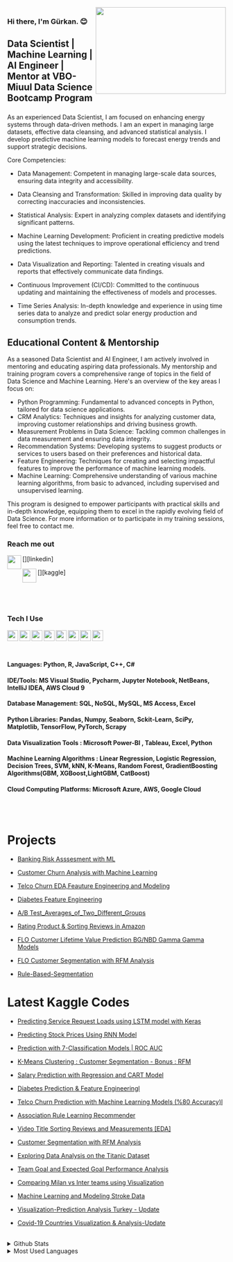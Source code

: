 <img src= "https://media.giphy.com/media/NsBknNwmmWE8WU1q2U/giphy.gif"  width="300" height="200" align="right"/>

### Hi there, I'm Gürkan. :blush:


## Data Scientist | Machine Learning | AI Engineer | Mentor at VBO-Miuul Data Science Bootcamp Program

### 
As an experienced Data Scientist, I am focused on enhancing energy systems through data-driven methods. I am an expert in managing large datasets, effective data cleansing, and advanced statistical analysis. I develop predictive machine learning models to forecast energy trends and support strategic decisions.

Core Competencies:

* Data Management: Competent in managing large-scale data sources, ensuring data integrity and accessibility.

* Data Cleansing and Transformation: Skilled in improving data quality by correcting inaccuracies and inconsistencies.

* Statistical Analysis: Expert in analyzing complex datasets and identifying significant patterns.

* Machine Learning Development: Proficient in creating predictive models using the latest techniques to improve operational efficiency and trend predictions.

* Data Visualization and Reporting: Talented in creating visuals and reports that effectively communicate data findings.

* Continuous Improvement (CI/CD): Committed to the continuous updating and maintaining the effectiveness of models and processes.

* Time Series Analysis: In-depth knowledge and experience in using time series data to analyze and predict solar energy production and consumption trends.

## Educational Content & Mentorship
As a seasoned Data Scientist and AI Engineer, I am actively involved in mentoring and educating aspiring data professionals. My mentorship and training program covers a comprehensive range of topics in the field of Data Science and Machine Learning. Here's an overview of the key areas I focus on:

* Python Programming: Fundamental to advanced concepts in Python, tailored for data science applications.
* CRM Analytics: Techniques and insights for analyzing customer data, improving customer relationships and driving business growth.
* Measurement Problems in Data Science: Tackling common challenges in data measurement and ensuring data integrity.
* Recommendation Systems: Developing systems to suggest products or services to users based on their preferences and historical data.
* Feature Engineering: Techniques for creating and selecting impactful features to improve the performance of machine learning models.
* Machine Learning: Comprehensive understanding of various machine learning algorithms, from basic to advanced, including supervised and unsupervised learning.

This program is designed to empower participants with practical skills and in-depth knowledge, equipping them to excel in the rapidly evolving field of Data Science. 
For more information or to participate in my training sessions, feel free to contact me.

### Reach me out 



[<img width="32" src="https://upload.wikimedia.org/wikipedia/commons/thumb/f/f9/Linkedin_Shiny_Icon.svg/1200px-Linkedin_Shiny_Icon.svg.png" align="left" />][linkedin]

[<img width="32" src="https://www.ahmetfurkandemir.com/wp-content/uploads/2020/04/Kaggle-Icon.png" align="left" />][kaggle]

<br />
<br />
<br />


### Tech I Use

<img src="https://upload.wikimedia.org/wikipedia/commons/thumb/3/38/Jupyter_logo.svg/1200px-Jupyter_logo.svg.png" align=left width=25 height=25>

<img src="https://brandslogos.com/wp-content/uploads/images/large/python-logo.png" align=left width=25 height=25>

<img src="https://upload.wikimedia.org/wikipedia/commons/thumb/1/1b/R_logo.svg/1280px-R_logo.svg.png" align=left width=25 height=25>

<img src="https://princeinfotech.net/wp-content/uploads/2021/09/tableau-integration-logo.png" align=left width=25 height=25>

<img src="https://w7.pngwing.com/pngs/252/727/png-transparent-power-bi-business-intelligence-microsoft-analytics-microsoft-text-rectangle-logo.png" align=left width=25 height=25>

<img src="https://upload.wikimedia.org/wikipedia/commons/thumb/a/ab/TensorFlow_logo.svg/2560px-TensorFlow_logo.svg.png" align=left width=25 height=25>

<img src="https://logowik.com/content/uploads/images/301_docker.jpg" align=left width=25 height=25> <!-- Docker İkonu -->

<img src="https://1000logos.net/wp-content/uploads/2022/07/Kubernetes-Logo.png" align=left width=25 height=25> <!-- Kubernetes İkonu -->


<br />
<br />
<br />

#### Languages: Python, R, JavaScript, C++, C#
#### IDE/Tools: MS Visual Studio, Pycharm, Jupyter Notebook, NetBeans, IntelliJ IDEA, AWS Cloud 9
#### Database Management: SQL, NoSQL, MySQL, MS Access, Excel
#### Python Libraries: Pandas, Numpy, Seaborn, Sckit-Learn, SciPy, Matplotlib, TensorFlow, PyTorch, Scrapy
#### Data Visualization Tools : Microsoft Power-BI , Tableau, Excel, Python
#### Machine Learning Algorithms : Linear Regression, Logistic Regression, Decision Trees, SVM, kNN, K-Means, Random Forest, GradientBoosting Algorithms(GBM, XGBoost,LightGBM, CatBoost)
#### Cloud Computing Platforms: Microsoft Azure, AWS, Google Cloud



<br />
<br />

# Projects

- [Banking Risk Asssesment with ML](https://github.com/grknc/Banking-Risk-Assessment-ML)
  
- [Customer Churn Analysis with Machine Learning](https://github.com/grknc/Customer-Churn-Analyzer-with-ML)

- [Telco Churn EDA,Feauture Engineering and Modeling](https://github.com/grknc/Telco-Churn-Feature-Engineering/blob/main/Telco_Churn_Feature_Engineering.py)

- [Diabetes Feature Engineering](https://github.com/grknc/Diabetes_Feature_Engineering/blob/main/Diabetes_Feature_Engineering.py)

- [A/B Test_Averages_of_Two_Different_Groups](https://github.com/grknc/grknc/blob/main/vbo-miuul/3.hafta-Measurement%20Problems/project/AB_Testing.py)

- [Rating Product & Sorting Reviews in Amazon](https://github.com/grknc/grknc/blob/main/vbo-miuul/3.hafta-Measurement%20Problems/project/rating_product_sorting_reviews_in_amazon.py)

- [FLO Customer Lifetime Value Prediction BG/NBD Gamma Gamma Models](https://github.com/grknc/grknc/blob/main/vbo-miuul/2.hafta/flo_cltv_prediction/flo_cltv_prediction.py)

- [FLO Customer Segmentation with RFM Analysis](https://github.com/grknc/grknc/blob/main/vbo-miuul/1.hafta/flo_rfm_project/flo_rfm_project.py)

- [Rule-Based-Segmentation](https://github.com/grknc/grknc/blob/main/vbo-miuul/1.hafta/projects/rule_based_segmentation.py)

# Latest Kaggle Codes
<!-- BLOG-POST-LIST:START -->

- [Predicting Service Request Loads using LSTM model with Keras ](https://www.kaggle.com/code/mechatronixs/forecasting-service-loads-using-lstm-model)
  
- [Predicting Stock Prices Using RNN Model ](https://www.kaggle.com/code/mechatronixs/predicting-stock-prices-rnn-model)

- [Prediction with 7-Classification Models | ROC AUC](https://www.kaggle.com/code/mechatronixs/prediction-with-7-classification-models-roc-auc)

- [K-Means Clustering : Customer Segmentation - Bonus : RFM](https://www.kaggle.com/code/mechatronixs/k-means-clustering-customer-segmentation)

- [Salary Prediction with Regression and CART Model](https://www.kaggle.com/code/mechatronixs/salary-prediction-with-regression-and-cart)

- [Diabetes Prediction & Feature Engineeringl](https://www.kaggle.com/code/mechatronixs/diabetes-prediction-feature-engineering-eda)

- [Telco Churn Prediction with Machine Learning Models (%80 Accuracy)l](https://www.kaggle.com/code/mechatronixs/telco-churn-prediction-feature-engineering-eda)

- [Association Rule Learning Recommender](https://www.kaggle.com/code/mechatronixs/association-rule-learning-recommender-eda/notebook)

- [Video Title Sorting Reviews and Measurements [EDA]](https://www.kaggle.com/code/mechatronixs/video-title-sorting-reviews-and-measurements-eda/notebook)

- [Customer Segmentation with RFM Analysis](https://www.kaggle.com/code/mechatronixs/customer-segmentation-with-rfm-analysis)

- [Exploring Data Analysis on the Titanic Dataset](https://www.kaggle.com/code/mechatronixs/exploring-data-analysis-on-the-titanic)

- [Team Goal and Expected Goal Performance Analysis](https://www.kaggle.com/code/mechatronixs/team-goal-and-expected-goal-performance-analysis)

- [Comparing Milan vs Inter teams using Visualization](https://www.kaggle.com/code/mechatronixs/comparing-milan-vs-inter-teams-using-visualization)

- [Machine Learning and Modeling Stroke Data](https://www.kaggle.com/code/mechatronixs/machine-learning-and-modeling-stroke-data)

- [Visualization-Prediction Analysis Turkey - Update](https://www.kaggle.com/code/mechatronixs/visualization-prediction-analysis-turkey-update)

- [Covid-19 Countries Visualization & Analysis-Update](https://www.kaggle.com/code/mechatronixs/covid-19-countries-visualization-analysis-update)
<!-- BLOG-POST-LIST:END -->

<br />

<details>
<summary>Github Stats</summary>
<img src="https://github-readme-stats.vercel.app/api?username=grknc&theme=radical">
</details>

<details>
<summary>Most Used Languages</summary>
<img src="https://github-readme-stats.vercel.app/api/top-langs/?username=grknc&layout=compact">
</details>
